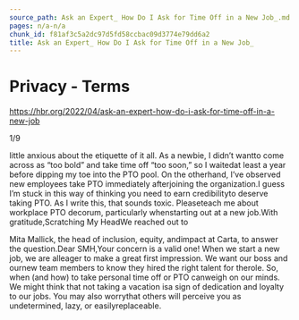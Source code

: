 ```yaml
---
source_path: Ask an Expert_ How Do I Ask for Time Off in a New Job_.md
pages: n/a-n/a
chunk_id: f81af3c5a2dc97d5fd58ccbac09d3774e79dd6a2
title: Ask an Expert_ How Do I Ask for Time Off in a New Job_
---
```

# Privacy - Terms

https://hbr.org/2022/04/ask-an-expert-how-do-i-ask-for-time-off-in-a-new-job

1/9

little anxious about the etiquette of it all. As a newbie, I didn’t wantto come across as “too bold” and take time off “too soon,” so I waitedat least a year before dipping my toe into the PTO pool. On the otherhand, I’ve observed new employees take PTO immediately afterjoining the organization.I guess I’m stuck in this way of thinking you need to earn credibilityto deserve taking PTO. As I write this, that sounds toxic. Pleaseteach me about workplace PTO decorum, particularly whenstarting out at a new job.With gratitude,Scratching My HeadWe reached out to

Mita Mallick, the head of inclusion, equity, andimpact at Carta, to answer the question.Dear SMH,Your concern is a valid one! When we start a new job, we are alleager to make a great first impression. We want our boss and ournew team members to know they hired the right talent for therole. So, when (and how) to take personal time off or PTO canweigh on our minds. We might think that not taking a vacation isa sign of dedication and loyalty to our jobs. You may also worrythat others will perceive you as undetermined, lazy, or easilyreplaceable.
